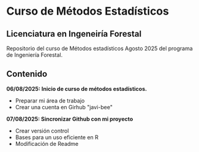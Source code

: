 # Curso de Métodos Estadísticos
## Licenciatura en Ingeneiría Forestal

Repositorio del curso de Métodos estadísticos Agosto 2025 del programa de Ingeniería Forestal.

## Contenido

**06/08/2025: Inicio de curso de métodos estadísticos.** 
  + Preparar mi área de trabajo
  + Crear una cuenta en Girhub "javi-bee"
  
**07/08/2025: Sincronizar Github con mi proyecto**
  + Crear versión control
  + Bases para un uso eficiente en R
  + Modificación de Readme